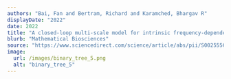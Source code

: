 ```yaml
---
authors: "Bai, Fan and Bertram, Richard and Karamched, Bhargav R"
displayDate: "2022"
date: 2022
title: "A closed-loop multi-scale model for intrinsic frequency-dependent regulation of axonal growth"
blurb: "Mathematical Biosciences"
source: "https://www.sciencedirect.com/science/article/abs/pii/S0025556421001632?via%3Dihub"
image:
  url: /images/binary_tree_5.png
  alt: "binary_tree_5"
---
```

